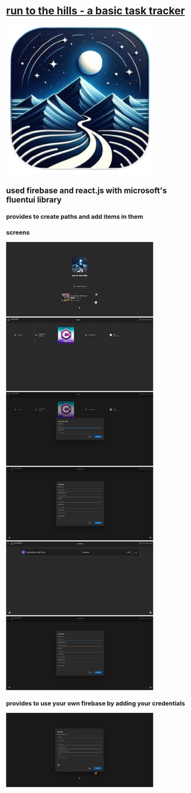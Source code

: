 # <a href="https://runtothehills.vercel.app"> run to the hills - a basic task tracker </a>
<a href="https://runtothehills.vercel.app">
<img src="https://github.com/onursercanyilmaz/runtothehills/raw/master/src/assets/runhillslogo.png" width="400">
</a>

## used firebase and react.js with microsoft's fluentui library

### provides to create paths and add items in them
  
### screens
<div>
<img src="https://github.com/onursercanyilmaz/runtothehills/raw/master/src/assets/screenshots/login.png" width="400">
<img src="https://github.com/onursercanyilmaz/runtothehills/raw/master/src/assets/screenshots/home.png" width="400">
<img src="https://github.com/onursercanyilmaz/runtothehills/raw/master/src/assets/screenshots/addpath.png" width="400">
<img src="https://github.com/onursercanyilmaz/runtothehills/raw/master/src/assets/screenshots/additem.png" width="400">
<img src="https://github.com/onursercanyilmaz/runtothehills/raw/master/src/assets/screenshots/item.png" width="400">
<img src="https://github.com/onursercanyilmaz/runtothehills/raw/master/src/assets/screenshots/additem.png" width="400">
</div>

### provides to use your own firebase by adding your credentials <br/>
<img src="https://github.com/onursercanyilmaz/runtothehills/raw/master/src/assets/screenshots/firebaseconfig.png" width="400">
  
